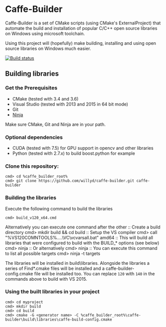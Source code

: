 # Caffe-Builder
Caffe-Builder is a set of CMake scripts (using CMake's ExternalProject) that automate the build and installation of popular C/C++ open source libraries on Windows using microsoft toolchain.

Using this project will (hopefully) make building, installing and using open source libraries on Windows much easier.

[![Build status](https://ci.appveyor.com/api/projects/status/cks08mgov46p76y6/branch/master?svg=true)](https://ci.appveyor.com/project/willyd/caffe-builder/branch/master)

## Building libraries
### Get the Prerequisites
* CMake (tested with 3.4 and 3.6)
* Visual Studio (tested with 2013 and 2015 in 64 bit mode)
* Git
* [Ninja](https://github.com/ninja-build/ninja/releases/download/v1.6.0/ninja-win.zip)

Make sure CMake, Git and Ninja are in your path.

### Optional dependencies
* CUDA (tested with 7.5) for GPU support in opencv and other libraries
* Python (tested with 2.7.x) to build boost.python for example

### Clone this repository:
    cmd> cd %caffe_builder_root%
    cmd> git clone https://github.com/willyd/caffe-builder.git caffe-builder

### Building the libraries
Execute the following command to build the libraries

    cmd> build_v120_x64.cmd

Alternatively you can execute one command after the other
    :: Create a build directory
    cmd> mkdir build && cd build
    :: Setup the VS compiler
    cmd> call "%VS120COMNTOOLS%..\..\VC\vcvarsall.bat" amd64
    :: This will build all libraries that were configured to build with the BUILD_* options (see below)
    cmd> ninja
    :: Or alternatively
    cmd> ninja <libname>
    :: You can execute this command to list all possible targets
    cmd> ninja -t targets

The libraries will be installed in build\libraries. Alongside the libraries a series of Find*.cmake files will be installed and a caffe-builder-config.cmake file will be installed too. You can replace `120` with `140` in the commands above to build with VS 2015.

### Using the built libraries in your project
    cmd> cd myproject
    cmd> mkdir build
    cmd> cd build
    cmd> cmake -G <generator name> -C %caffe_builder_root%\caffe-builder\build\libraries\caffe-build-config.cmake









